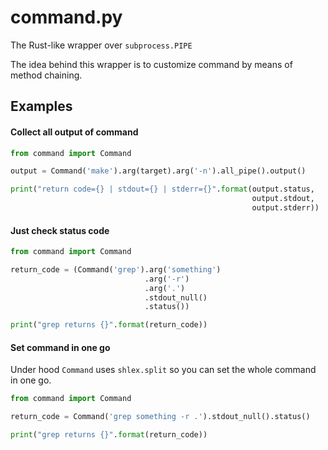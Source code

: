 command.py
==============

The Rust-like wrapper over `subprocess.PIPE`

The idea behind this wrapper is to customize command by means of method chaining.

Examples
-------

#### Collect all output of command
```python
from command import Command

output = Command('make').arg(target).arg('-n').all_pipe().output()

print("return code={} | stdout={} | stderr={}".format(output.status,
                                                      output.stdout,
                                                      output.stderr))
```

#### Just check status code
```python
from command import Command

return_code = (Command('grep').arg('something')
                              .arg('-r')
                              .arg('.')
                              .stdout_null()
                              .status())

print("grep returns {}".format(return_code))
```

#### Set command in one go

Under hood `Command` uses `shlex.split` so you can set the whole command in one go.

```python
from command import Command

return_code = Command('grep something -r .').stdout_null().status()

print("grep returns {}".format(return_code))
```
